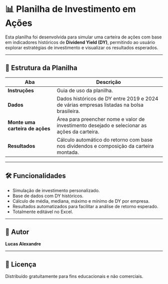 # 📊 Planilha de Investimento em Ações

Esta planilha foi desenvolvida para simular uma carteira de ações com base em indicadores históricos de **Dividend Yield (DY)**, permitindo ao usuário explorar estratégias de investimento e visualizar os resultados esperados.

---

## 📁 Estrutura da Planilha

| Aba | Descrição |
|-----|-----------|
| **Instruções** | Guia de uso da planilha. |
| **Dados** | Dados históricos de DY entre 2019 e 2024 de várias empresas listadas na bolsa brasileira. |
| **Monte uma carteira de ações** | Área para preencher nome e valor de investimento desejado e selecionar as ações da carteira. |
| **Resultados** | Cálculo automático do retorno com base nos dividendos e composição da carteira montada. |

---

## 🛠️ Funcionalidades

- Simulação de investimento personalizado.
- Base de dados com DY históricos.
- Cálculo de média, mediana, máximo e mínimo de DY por empresa.
- Resultados automatizados para facilitar a análise de retorno esperado.
- Totalmente editável no Excel.

---

## 👤 Autor

**Lucas Alexandre**

---

## 📝 Licença

Distribuído gratuitamente para fins educacionais e não comerciais.
